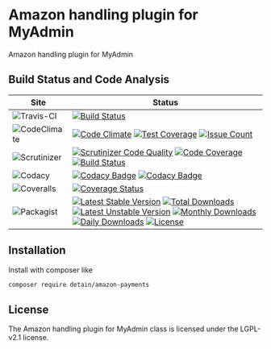 # Amazon handling plugin for MyAdmin

Amazon handling plugin for MyAdmin

## Build Status and Code Analysis

Site          | Status
--------------|---------------------------
![Travis-CI](http://i.is.cc/storage/GYd75qN.png "Travis-CI")     | [![Build Status](https://travis-ci.org/detain/amazon-payments.svg?branch=master)](https://travis-ci.org/detain/amazon-payments)
![CodeClimate](http://i.is.cc/storage/GYlageh.png "CodeClimate")  | [![Code Climate](https://codeclimate.com/github/detain/amazon-payments/badges/gpa.svg)](https://codeclimate.com/github/detain/amazon-payments) [![Test Coverage](https://codeclimate.com/github/detain/amazon-payments/badges/coverage.svg)](https://codeclimate.com/github/detain/amazon-payments/coverage) [![Issue Count](https://codeclimate.com/github/detain/amazon-payments/badges/issue_count.svg)](https://codeclimate.com/github/detain/amazon-payments)
![Scrutinizer](http://i.is.cc/storage/GYeUnux.png "Scrutinizer")   | [![Scrutinizer Code Quality](https://scrutinizer-ci.com/g/myadmin-plugins/amazon-payments/badges/quality-score.png?b=master)](https://scrutinizer-ci.com/g/myadmin-plugins/amazon-payments/?branch=master) [![Code Coverage](https://scrutinizer-ci.com/g/myadmin-plugins/amazon-payments/badges/coverage.png?b=master)](https://scrutinizer-ci.com/g/myadmin-plugins/amazon-payments/?branch=master) [![Build Status](https://scrutinizer-ci.com/g/myadmin-plugins/amazon-payments/badges/build.png?b=master)](https://scrutinizer-ci.com/g/myadmin-plugins/amazon-payments/build-status/master)
![Codacy](http://i.is.cc/storage/GYi66Cx.png "Codacy")        | [![Codacy Badge](https://api.codacy.com/project/badge/Grade/226251fc068f4fd5b4b4ef9a40011d06)](https://www.codacy.com/app/detain/amazon-payments) [![Codacy Badge](https://api.codacy.com/project/badge/Coverage/25fa74eb74c947bf969602fcfe87e349)](https://www.codacy.com/app/detain/amazon-payments?utm_source=github.com&utm_medium=referral&utm_content=detain/amazon-payments&utm_campaign=Badge_Coverage)
![Coveralls](http://i.is.cc/storage/GYjNSim.png "Coveralls")    | [![Coverage Status](https://coveralls.io/repos/github/detain/db_abstraction/badge.svg?branch=master)](https://coveralls.io/github/detain/amazon-payments?branch=master)
![Packagist](http://i.is.cc/storage/GYacBEX.png "Packagist")     | [![Latest Stable Version](https://poser.pugx.org/detain/amazon-payments/version)](https://packagist.org/packages/detain/amazon-payments) [![Total Downloads](https://poser.pugx.org/detain/amazon-payments/downloads)](https://packagist.org/packages/detain/amazon-payments) [![Latest Unstable Version](https://poser.pugx.org/detain/amazon-payments/v/unstable)](//packagist.org/packages/detain/amazon-payments) [![Monthly Downloads](https://poser.pugx.org/detain/amazon-payments/d/monthly)](https://packagist.org/packages/detain/amazon-payments) [![Daily Downloads](https://poser.pugx.org/detain/amazon-payments/d/daily)](https://packagist.org/packages/detain/amazon-payments) [![License](https://poser.pugx.org/detain/amazon-payments/license)](https://packagist.org/packages/detain/amazon-payments)


## Installation

Install with composer like

```sh
composer require detain/amazon-payments
```

## License

The Amazon handling plugin for MyAdmin class is licensed under the LGPL-v2.1 license.

